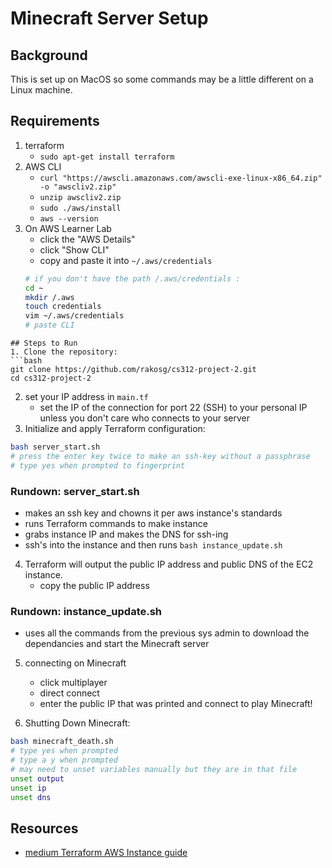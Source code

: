 # Minecraft Server Setup
## Background
This is set up on MacOS so some commands may be a little different on a Linux machine.
## Requirements
1. terraform
	- `sudo apt-get install terraform`
2. AWS CLI
	- `curl "https://awscli.amazonaws.com/awscli-exe-linux-x86_64.zip" -o "awscliv2.zip"`
	- `unzip awscliv2.zip`
	- `sudo ./aws/install`
	- `aws --version`
3. On AWS Learner Lab
	- click the "AWS Details" 
	- click "Show CLI"
	- copy and paste it into `~/.aws/credentials`
	```bash 
	# if you don't have the path /.aws/credentials :
	cd ~
	mkdir /.aws
	touch credentials
	vim ~/.aws/credentials
	# paste CLI
```
## Steps to Run
1. Clone the repository:
```bash
git clone https://github.com/rakosg/cs312-project-2.git
cd cs312-project-2
```
2. set your IP address in `main.tf`
	- set the IP of the connection for port 22 (SSH) to your personal IP unless you don't care who connects to your server
3. Initialize and apply Terraform configuration:
```bash
bash server_start.sh
# press the enter key twice to make an ssh-key without a passphrase 
# type yes when prompted to fingerprint
```
### Rundown: server_start.sh
- makes an ssh key and chowns it per aws instance's standards
- runs Terraform commands to make instance 
- grabs instance IP and makes the DNS for ssh-ing
- ssh's into the instance and then runs `bash instance_update.sh`

4. Terraform will output the public IP address and public DNS of the EC2 instance. 
	- copy the public IP address
### Rundown: instance_update.sh
- uses all the commands from the previous sys admin to download the dependancies and start the Minecraft server

5. connecting on Minecraft 
	- click multiplayer
	- direct connect
	- enter the public IP that was printed and connect to play Minecraft! 

6. Shutting Down Minecraft: 
```bash
bash minecraft_death.sh
# type yes when prompted
# type a y when prompted
# may need to unset variables manually but they are in that file
unset output
unset ip
unset dns
```
## Resources
- [medium Terraform AWS Instance guide](https://medium.com/@sanky43jadhav/deploy-aws-ec2-instance-key-pair-and-security-group-with-terraform-fee3249078f7)
